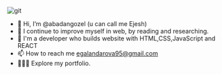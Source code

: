 ![git](https://github.com/abadangozel/abadangozel/assets/159720661/2268c807-6e8d-4cda-9f83-ab9525204ce4)
- 👋 Hi, I’m @abadangozel (u can call me Ejesh)
- 👀 I continue to improve myself in web, by reading and researching. 
- 🌱 I'm a developer who builds website with HTML,CSS,JavaScript and REACT
- 📫 How to reach me egalandarova95@gmail.com
- 👩🏻‍💻 Explore my portfolio.
